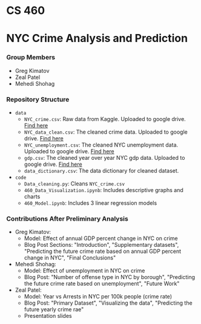 # CS 460

# NYC Crime Analysis and Prediction

### Group Members

- Greg Kimatov
- Zeal Patel
- Mehedi Shohag

### Repository Structure

- `data`
  - `NYC_crime.csv`: Raw data from Kaggle. Uploaded to google drive. [Find here](https://drive.google.com/file/d/1GNcjWlVpo_xpf1jSCaylVzF3Udc7PmkA/view?usp=sharing)
  - `NYC_data_clean.csv`: The cleaned crime data. Uploaded to google drive. [Find here](https://drive.google.com/file/d/1KULQlBHtp-Fbcdy8zANkabB9R575ePD-/view?usp=sharing)
  - `NYC_unemployment.csv`: The cleaned NYC unemployment data. Uploaded to google drive. [Find here](https://drive.google.com/file/d/19enx0upJXRlvQYCPzg5zqgG-AfKrgfQY/view?usp=sharing)
  - `gdp.csv`: The cleaned year over year NYC gdp data. Uploaded to google drive. [Find here](https://drive.google.com/file/d/1Jvoy5Bcz2a44F1lO0ADm4yzKCCWZxqIj/view?usp=sharing)
  - `data_dictionary.csv`: The data dictionary for cleaned dataset.
- `code`
  - `Data_cleaning.py`: Cleans `NYC_crime.csv`
  - `460_Data_Visualization.ipynb`: Includes descriptive graphs and charts
  - `460_Model.ipynb`: Includes 3 linear regression models

### Contributions After Preliminary Analysis

- Greg Kimatov:
  - Model: Effect of annual GDP percent change in NYC on crime
  - Blog Post Sections: "Introduction", "Supplementary datasets", "Predicting the future crime rate based on annual GDP percent change in NYC", "Final Conclusions"
- Mehedi Shohag:
  - Model: Effect of unemployment in NYC on crime
  - Blog Post: "Number of offense type in NYC by borough", "Predicting the future crime rate based on unemployment", "Future Work"
- Zeal Patel:
  - Model: Year vs Arrests in NYC per 100k people (crime rate)
  - Blog Post: "Primary Dataset", "Visualizing the data", "Predicting the future yearly crime rae"
  - Presentation slides
